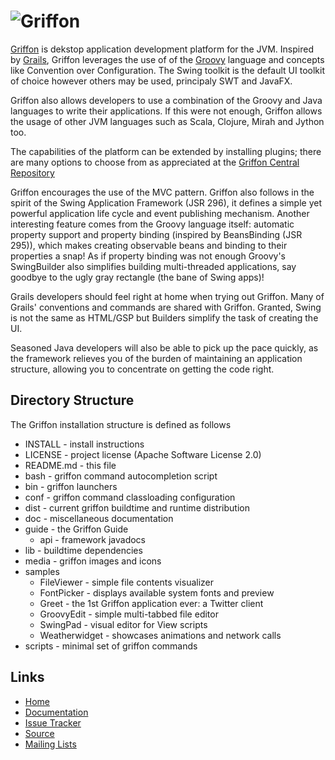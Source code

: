 ![Griffon][logo]
===============================

[Griffon][1] is dekstop application development platform for the JVM. Inspired
by [Grails][2], Griffon leverages the use of of the [Groovy][3] language and
concepts like Convention over Configuration. The Swing toolkit is the default
UI toolkit of choice however others may be used, principaly SWT and JavaFX.

Griffon also allows developers to use a combination of the Groovy and Java
languages to write their applications. If this were not enough, Griffon allows
the usage of other JVM languages such as Scala, Clojure, Mirah and Jython too.

The capabilities of the platform can be extended by installing plugins; there
are many options to choose from as appreciated at the [Griffon Central Repository][4]

Griffon encourages the use of the MVC pattern. Griffon also follows in
the spirit of the Swing Application Framework (JSR 296), it defines a simple 
yet powerful application life cycle and event publishing mechanism. Another 
interesting feature comes from the Groovy language itself: automatic property 
support and property binding (inspired by BeansBinding (JSR 295)), which makes 
creating observable beans and binding to their properties a snap! As if 
property binding was not enough Groovy's SwingBuilder also simplifies building 
multi-threaded applications, say goodbye to the ugly gray rectangle (the bane 
of Swing apps)!

Grails developers should feel right at home when trying out Griffon. Many of 
Grails' conventions and commands are shared with Griffon. Granted, Swing is not
the same as HTML/GSP but Builders simplify the task of creating the UI.

Seasoned Java developers will also be able to pick up the pace quickly, as the
framework relieves you of the burden of maintaining an application structure,
allowing you to concentrate on getting the code right.

Directory Structure
-------------------

The Griffon installation structure is defined as follows

   * INSTALL - install instructions
   * LICENSE - project license (Apache Software License 2.0)
   * README.md - this file
   * bash - griffon command autocompletion script
   * bin - griffon launchers
   * conf - griffon command classloading configuration
   * dist - current griffon buildtime and runtime distribution
   * doc - miscellaneous documentation
   * guide - the Griffon Guide
      * api - framework javadocs
   * lib - buildtime dependencies
   * media - griffon images and icons
   * samples
      * FileViewer - simple file contents visualizer
      * FontPicker - displays available system fonts and preview
      * Greet - the 1st Griffon application ever: a Twitter client
      * GroovyEdit - simple multi-tabbed file editor
      * SwingPad - visual editor for View scripts
      * Weatherwidget - showcases animations and network calls
   * scripts - minimal set of griffon commands

Links
-----

* [Home][1]
* [Documentation][5]
* [Issue Tracker][6]
* [Source][7]
* [Mailing Lists][1]


[logo]: http://media.xircles.codehaus.org/_projects/griffon/_logos/medium.png
[1]: http://griffon.codehaus.org
[2]: http://grails.org
[3]: http://groovy.codehaus.org
[4]: http://artifacts.griffon-framework.org
[5]: http://griffon.codehaus.org/Documentation
[6]: http://jira.codehaus.org/browse/griffon
[7]: https://github.com/griffon/griffon

